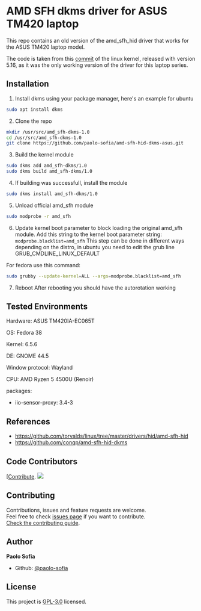 # AMD SFH dkms driver for ASUS TM420 laptop
This repo contains an old version of the amd_sfh_hid driver that works for the ASUS TM420 laptop model.

The code is taken from this [commit](https://github.com/torvalds/linux/commit/a6e757e3a1c723341004fe55403970f9c7b83f4c) of the linux kernel, released with version 5.16, as it was the only working version of the driver for this laptop series.

## Installation

1. Install dkms using your package manager, here's an example for ubuntu
```bash
sudo apt install dkms
```

2. Clone the repo
```bash
mkdir /usr/src/amd_sfh-dkms-1.0
cd /usr/src/amd_sfh-dkms-1.0
git clone https://github.com/paolo-sofia/amd-sfh-hid-dkms-asus.git
```

3. Build the kernel module
```bash
sudo dkms add amd_sfh-dkms/1.0
sudo dkms build amd_sfh-dkms/1.0
```

4. If building was successfull, install the module
```bash
sudo dkms install amd_sfh-dkms/1.0
```

5. Unload official amd_sfh module
```bash
sudo modprobe -r amd_sfh
```

6. Update kernel boot parameter to block loading the original amd_sfh module.
Add this string to the kernel boot parameter string:
`modprobe.blacklist=amd_sfh` 
This step can be done in different ways depending on the distro, in ubuntu you need to edit the grub line GRUB_CMDLINE_LINUX_DEFAULT

For fedora use this command:
```bash
sudo grubby --update-kernel=ALL --args=modprobe.blacklist=amd_sfh
```

7. Reboot
After rebooting you should have the autorotation working

## Tested Environments
Hardware: ASUS TM420IA-EC065T

OS: Fedora 38

Kernel: 6.5.6

DE: GNOME 44.5

Window protocol: Wayland

CPU: AMD Ryzen 5 4500U (Renoir)

packages: 
- iio-sensor-proxy: 3.4-3 

## References
- https://github.com/torvalds/linux/tree/master/drivers/hid/amd-sfh-hid
- https://github.com/conqp/amd-sfh-hid-dkms


## Code Contributors

[[Contribute](CONTRIBUTING.md).
<a href="https://github.com/paolo-sofia/amd-sfh-hid-dkms-asus/graphs/contributors"><img src="https://opencollective.com/readme-md-generator/contributors.svg?width=890&button=false" /></a>

## Contributing

Contributions, issues and feature requests are welcome.<br />
Feel free to check [issues page](https://github.com/paolo-sofia/amd-sfh-hid-dkms-asus/issues) if you want to contribute.<br />
[Check the contributing guide](./CONTRIBUTING.md).<br />

## Author

**Paolo Sofia**

- Github: [@paolo-sofia](https://github.com/paolo-sofia)

## License

This project is [GPL-3.0](https://github.com/paolo-sofia/amd-sfh-hid-dkms-asus/blob/master/LICENSE) licensed.
